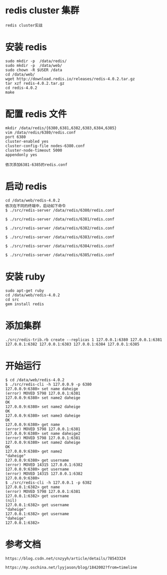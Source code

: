 # redis cluster 集群

    redis cluster实战

# 安装 redis

    sudo mkdir -p  /data/redis/
    sudo mkdir -p  /data/web/
    sudo chown -R $USER /data
    cd /data/web/
    wget http://download.redis.io/releases/redis-4.0.2.tar.gz
    tar xzf redis-4.0.2.tar.gz
    cd redis-4.0.2
    make

# 配置 redis 文件

    mkdir /data/redis/{6380,6381,6382,6383,6384,6385}
    vim /data/redis/6380/redis.conf
    port 6380
    cluster-enabled yes
    cluster-config-file nodes-6380.conf
    cluster-node-timeout 5000
    appendonly yes

    依次添加6381-6385的redis.conf

# 启动 redis

    cd /data/web/redis-4.0.2
    依次在不同的终端中，启动如下命令
    $ ./src/redis-server /data/redis/6380/redis.conf

    $ ./src/redis-server /data/redis/6381/redis.conf

    $ ./src/redis-server /data/redis/6382/redis.conf

    $ ./src/redis-server /data/redis/6383/redis.conf

    $ ./src/redis-server /data/redis/6384/redis.conf

    $ ./src/redis-server /data/redis/6385/redis.conf

# 安装 ruby

    sudo apt-get ruby
    cd /data/web/redis-4.0.2
    cd src
    gem install redis

# 添加集群

    ./src/redis-trib.rb create --replicas 1 127.0.0.1:6380 127.0.0.1:6381 127.0.0.1:6382 127.0.0.1:6383 127.0.0.1:6384 127.0.0.1:6385

# 开始运行

    $ cd /data/web/redis-4.0.2
    $ ./src/redis-cli -h 127.0.0.9 -p 6380
    127.0.0.9:6380> set name daheige
    (error) MOVED 5798 127.0.0.1:6381
    127.0.0.9:6380> set name2 daheige
    OK
    127.0.0.9:6380> set name2 daheige
    OK
    127.0.0.9:6380> set name3 daheige
    OK
    127.0.0.9:6380> get name
    (error) MOVED 5798 127.0.0.1:6381
    127.0.0.9:6380> set name daheige2
    (error) MOVED 5798 127.0.0.1:6381
    127.0.0.9:6380> set name2 daheige
    OK
    127.0.0.9:6380> get name2
    "daheige"
    127.0.0.9:6380> get username
    (error) MOVED 14315 127.0.0.1:6382
    127.0.0.9:6380> get username
    (error) MOVED 14315 127.0.0.1:6382
    127.0.0.9:6380>
    $ ./src/redis-cli -h 127.0.0.1 -p 6382
    127.0.0.1:6382> get name
    (error) MOVED 5798 127.0.0.1:6381
    127.0.0.1:6382> get username
    (nil)
    127.0.0.1:6382> get username
    "daheige"
    127.0.0.1:6382> get username
    "daheige"
    127.0.0.1:6382>

# 参考文档

    https://blog.csdn.net/cnzyyh/article/details/78543324

    https://my.oschina.net/lyyjason/blog/1842002?from=timeline
